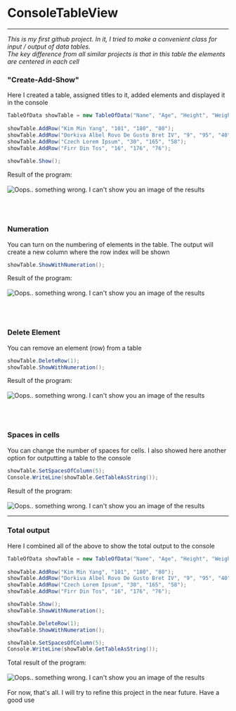 # ConsoleTableView
___
_This is my first github project. In it, I tried to make a convenient class for input / output of data tables.\
The key difference from all similar projects is that in this table the elements are centered in each cell_
### "Create-Add-Show"
Here I created a table, assigned titles to it, added elements and displayed it in the console

````csharp
TableOfData showTable = new TableOfData("Name", "Age", "Height", "Weight");
            
showTable.AddRow("Kim Min Yang", "101", "180", "80");
showTable.AddRow("Dorkiva Albel Rovo De Gusto Bret IV", "9", "95", "40");
showTable.AddRow("Czech Lorem Ipsum", "30", "165", "58");
showTable.AddRow("Firr Din Tos", "16", "176", "76");
            
showTable.Show();
````
Result of the program:\
<br/>
![Oops.. something wrong. I can't show you an image of the results](https://user-images.githubusercontent.com/94294950/184317100-333543de-96d7-4610-b3c1-11113fbd3a86.png)

<br/><br/>


### Numeration
You can turn on the numbering of elements in the table. The output will create a new column where the row index will be shown

````csharp
showTable.ShowWithNumeration();
````
Result of the program:\
<br/>
![Oops.. something wrong. I can't show you an image of the results](https://user-images.githubusercontent.com/94294950/184317413-cb1bde98-4d81-425b-a9f5-ccb2337d5c01.png)

<br/><br/>

### Delete Element
You can remove an element (row) from a table

````csharp
showTable.DeleteRow(1);
showTable.ShowWithNumeration();
````
Result of the program:\
<br/>
![Oops.. something wrong. I can't show you an image of the results](https://user-images.githubusercontent.com/94294950/184317843-b56eb5c1-a276-448f-ac74-98eadf86d2e0.png)

<br/><br/>

### Spaces in cells
You can change the number of spaces for cells. I also showed here another option for outputting a table to the console

````csharp
showTable.SetSpacesOfColumn(5);
Console.WriteLine(showTable.GetTableAsString());
````
Result of the program:\
<br/>
![Oops.. something wrong. I can't show you an image of the results](https://user-images.githubusercontent.com/94294950/184318023-b7b9b98a-1c4f-405c-bc96-3b7862fdeff8.png)
___
### Total output
Here I combined all of the above to show the total output to the console
```` csharp
TableOfData showTable = new TableOfData("Name", "Age", "Height", "Weight");
            
showTable.AddRow("Kim Min Yang", "101", "180", "80");
showTable.AddRow("Dorkiva Albel Rovo De Gusto Bret IV", "9", "95", "40");
showTable.AddRow("Czech Lorem Ipsum", "30", "165", "58");
showTable.AddRow("Firr Din Tos", "16", "176", "76");

showTable.Show();
showTable.ShowWithNumeration();

showTable.DeleteRow(1);
showTable.ShowWithNumeration();

showTable.SetSpacesOfColumn(5);
Console.WriteLine(showTable.GetTableAsString());
````
Total result of the program:\
<br/>
![Oops.. something wrong. I can't show you an image of the results](https://user-images.githubusercontent.com/94294950/184318891-9cd0913e-e952-4123-9851-4971c1c2cdfc.png)
<br/><br/>
For now, that's all. I will try to refine this project in the near future. Have a good use
